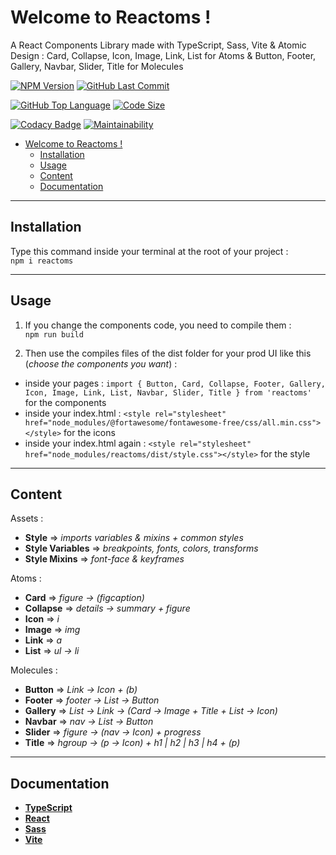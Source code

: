 # Welcome to Reactoms !

A React Components Library made with TypeScript, Sass, Vite & Atomic Design : Card, Collapse, Icon, Image, Link, List for Atoms & Button, Footer, Gallery, Navbar, Slider, Title for Molecules

[![NPM Version](https://badgen.net/npm/v/reactoms)](https://www.npmjs.com/package/reactoms)
[![GitHub Last Commit](https://badgen.net/github/last-commit/philippebeck/reactoms)](https://github.com/philippebeck/reactoms/commits/master)

[![GitHub Top Language](https://img.shields.io/github/languages/top/philippebeck/reactoms)](https://github.com/philippebeck/reactoms)
[![Code Size](https://img.shields.io/github/languages/code-size/philippebeck/reactoms)](https://github.com/philippebeck/reactoms/tree/master)

[![Codacy Badge](https://app.codacy.com/project/badge/Grade/4ee9874423b24e0082a00d406627d9c2)](https://app.codacy.com/gh/philippebeck/reactoms/dashboard)
[![Maintainability](https://api.codeclimate.com/v1/badges/59a03533d053fcf1ecbc/maintainability)](https://codeclimate.com/github/philippebeck/reactoms/maintainability)

- [Welcome to Reactoms !](#welcome-to-reactoms-)
  - [Installation](#installation)
  - [Usage](#usage)
  - [Content](#content)
  - [Documentation](#documentation)

---

## Installation

Type this command inside your terminal at the root of your project :  
`npm i reactoms`  

---

## Usage

1. If you change the components code, you need to compile them :  
`npm run build`  

1. Then use the compiles files of the dist folder for your prod UI like this (*choose the components you want*) :  
  - inside your pages : `import { Button, Card, Collapse, Footer, Gallery, Icon, Image, Link, List, Navbar, Slider, Title } from 'reactoms'` for the components  
-  inside your index.html : `<style rel="stylesheet" href="node_modules/@fortawesome/fontawesome-free/css/all.min.css"></style>` for the icons  
  - inside your index.html again : `<style rel="stylesheet" href="node_modules/reactoms/dist/style.css"></style>` for the style  

---
## Content

Assets :  
- **Style** => *imports variables & mixins + common styles*  
- **Style Variables** => *breakpoints, fonts, colors, transforms*  
- **Style Mixins** => *font-face & keyframes*  

Atoms :  
- **Card** => *figure -> (figcaption)*  
- **Collapse** => *details -> summary + figure*  
- **Icon** => *i*  
- **Image** => *img*  
- **Link** => *a*  
- **List** => *ul -> li*  

Molecules :  
- **Button** => *Link -> Icon + (b)*  
- **Footer** => *footer -> List -> Button*  
- **Gallery** => *List -> Link -> (Card -> Image + Title + List -> Icon)*
- **Navbar** => *nav -> List -> Button*  
- **Slider** => *figure -> (nav -> Icon) + progress*  
- **Title** => *hgroup -> (p -> Icon) + h1 | h2 | h3 | h4 + (p)*  

---

## Documentation

- [**TypeScript**](https://www.typescriptlang.org)  
- [**React**](https://react.dev)  
- [**Sass**](https://sass-lang.com)  
- [**Vite**](https://vitejs.dev)  
